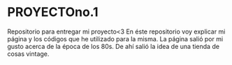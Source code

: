 # PROYECTOno.1
Repositorio para entregar mi proyecto&lt;3
En éste repositorio voy explicar mi página y los códigos que he utilizado para la misma. 
La página salió por mi gusto acerca de la época de los 80s. De ahí salió la idea de una tienda de cosas vintage. 
